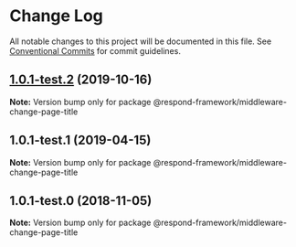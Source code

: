 # Change Log

All notable changes to this project will be documented in this file.
See [Conventional Commits](https://conventionalcommits.org) for commit guidelines.

## [1.0.1-test.2](https://github.com/respond-framework/rudy/tree/master/packages/middleware-change-page-title/compare/@respond-framework/middleware-change-page-title@1.0.1-test.1...@respond-framework/middleware-change-page-title@1.0.1-test.2) (2019-10-16)

**Note:** Version bump only for package @respond-framework/middleware-change-page-title





## 1.0.1-test.1 (2019-04-15)

**Note:** Version bump only for package @respond-framework/middleware-change-page-title





## 1.0.1-test.0 (2018-11-05)

**Note:** Version bump only for package @respond-framework/middleware-change-page-title
